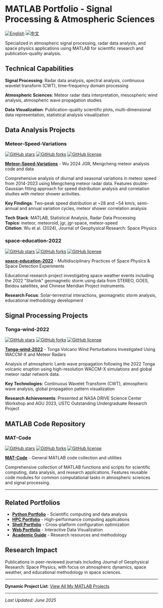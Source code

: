 # MATLAB Portfolio - Signal Processing & Atmospheric Sciences

[![English](https://img.shields.io/badge/lang-English-blue.svg)](README.md)
[![中文](https://img.shields.io/badge/lang-中文-brown.svg)](README.CN.md)

Specialized in atmospheric signal processing, radar data analysis, and space physics applications using MATLAB for scientific research and publication-quality analysis.

## Technical Capabilities

**Signal Processing**: Radar data analysis, spectral analysis, continuous wavelet transform (CWT), time-frequency domain processing

**Atmospheric Sciences**: Meteor radar data interpretation, mesospheric wind analysis, atmospheric wave propagation studies

**Data Visualization**: Publication-quality scientific plots, multi-dimensional data representation, statistical analysis visualization

## Data Analysis Projects

### Meteor-Speed-Variations
[![GitHub stars](https://img.shields.io/github/stars/ktwu01/Meteor-Speed-Variations)](https://github.com/ktwu01/Meteor-Speed-Variations)
[![GitHub forks](https://img.shields.io/github/forks/ktwu01/Meteor-Speed-Variations)](https://github.com/ktwu01/Meteor-Speed-Variations/fork)
[![GitHub license](https://img.shields.io/github/license/ktwu01/Meteor-Speed-Variations)](https://github.com/ktwu01/Meteor-Speed-Variations/blob/master/LICENSE)

**[Meteor-Speed-Variations](https://github.com/ktwu01/Meteor-Speed-Variations)** - Wu 2024 JGR, Mengcheng meteor analysis code and data

Comprehensive analysis of diurnal and seasonal variations in meteor speed from 2014-2023 using Mengcheng meteor radar data. Features double-Gaussian fitting approach for speed distribution analysis and correlation studies with meteor shower activities.

**Key Findings**: Two-peak speed distribution at ~28 and ~54 km/s, semi-annual and annual variation cycles, meteor shower correlation analysis

**Tech Stack**: MATLAB, Statistical Analysis, Radar Data Processing  
**Topics**: meteor, meteoroid, jgr, jgr-space, meteor-speed  
**Citation**: Wu et al. (2024), Journal of Geophysical Research: Space Physics

### space-education-2022
[![GitHub stars](https://img.shields.io/github/stars/ktwu01/space-education-2022)](https://github.com/ktwu01/space-education-2022)
[![GitHub forks](https://img.shields.io/github/forks/ktwu01/space-education-2022)](https://github.com/ktwu01/space-education-2022/fork)
[![GitHub license](https://img.shields.io/github/license/ktwu01/space-education-2022)](https://github.com/ktwu01/space-education-2022/blob/master/LICENSE)

**[space-education-2022](https://github.com/ktwu01/space-education-2022)** - Multidisciplinary Practices of Space Physics & Space Detection Experiments

Educational research project investigating space weather events including the 2022 "Starlink" geomagnetic storm using data from STEREO, GOES, Beidou satellites, and Chinese Meridian Project instruments.

**Research Focus**: Solar-terrestrial interactions, geomagnetic storm analysis, educational methodology development

## Signal Processing Projects

### Tonga-wind-2022
[![GitHub stars](https://img.shields.io/github/stars/ktwu01/Tonga-wind-2022)](https://github.com/ktwu01/Tonga-wind-2022)
[![GitHub forks](https://img.shields.io/github/forks/ktwu01/Tonga-wind-2022)](https://github.com/ktwu01/Tonga-wind-2022/fork)
[![GitHub license](https://img.shields.io/github/license/ktwu01/Tonga-wind-2022)](https://github.com/ktwu01/Tonga-wind-2022/blob/master/LICENSE)

**[Tonga-wind-2022](https://github.com/ktwu01/Tonga-wind-2022)** - Tonga Volcano Wind Perturbations Investigated Using WACCM-X and Meteor Radars

Analysis of atmospheric Lamb wave propagation following the 2022 Tonga volcanic eruption using high-resolution WACCM-X simulations and global meteor radar network data.

**Key Technologies**: Continuous Wavelet Transform (CWT), atmospheric wave analysis, global propagation pattern visualization

**Research Achievements**: Presented at NASA DRIVE Science Center Workshop and AGU 2023, USTC Outstanding Undergraduate Research Project

## MATLAB Code Repository

### MAT-Code
[![GitHub stars](https://img.shields.io/github/stars/ktwu01/MAT-Code)](https://github.com/ktwu01/MAT-Code)
[![GitHub forks](https://img.shields.io/github/forks/ktwu01/MAT-Code)](https://github.com/ktwu01/MAT-Code/fork)
[![GitHub license](https://img.shields.io/github/license/ktwu01/MAT-Code)](https://github.com/ktwu01/MAT-Code/blob/master/LICENSE)

**[MAT-Code](https://github.com/ktwu01/MAT-Code)** - General MATLAB code collection and utilities

Comprehensive collection of MATLAB functions and scripts for scientific computing, data analysis, and research applications. Features reusable code modules for common computational tasks in atmospheric sciences and signal processing.

---

<!-- 
## Performance Metrics

| Capability | Experience Level | Publications |
|------------|------------------|--------------|
| Radar Data Analysis | Expert | 2+ |
| Signal Processing | Advanced | 3+ |
| Atmospheric Sciences | Advanced | 2+ |
| Scientific Visualization | Expert | 5+ | -->

## Related Portfolios

- **[Python Portfolio](../python/)** - Scientific computing and data analysis
- **[HPC Portfolio](../hpc/)** - High-performance computing applications
- **[Shell Portfolio](../shell/)** - Cross-platform configuration optimization
- **[Web Portfolio](../web/)** - Interactive Data Visualization
- **[Academic Guide](../academic/)** - Research resources and methodology

## Research Impact

Publications in peer-reviewed journals including Journal of Geophysical Research: Space Physics, with focus on atmospheric dynamics, space weather, and educational methodology in space sciences.

---

**Dynamic Project List**: [View All My MATLAB Projects](https://github.com/ktwu01?tab=repositories&q=&type=&language=matlab&sort=)

---

*Last Updated: June 2025*